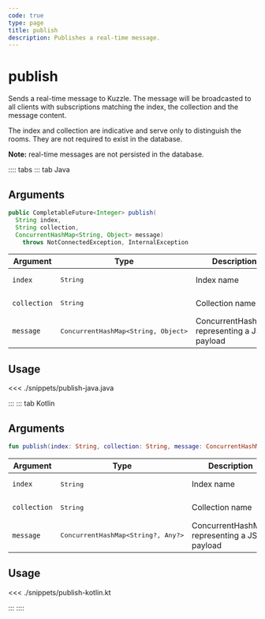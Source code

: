 ```yaml
---
code: true
type: page
title: publish
description: Publishes a real-time message.
---
```


# publish

Sends a real-time message to Kuzzle. The message will be broadcasted to all clients with subscriptions matching the index, the collection and the message content.

The index and collection are indicative and serve only to distinguish the rooms. They are not required to exist in the database.

**Note:** real-time messages are not persisted in the database.

:::: tabs
::: tab Java

## Arguments

```java
public CompletableFuture<Integer> publish(
  String index, 
  String collection, 
  ConcurrentHashMap<String, Object> message) 
    throws NotConnectedException, InternalException
```

| Argument     | Type               | Description                         |
|--------------|--------------------|-------------------------------------|
| `index`      | <pre>String</pre>  | Index name                          |
| `collection` | <pre>String</pre>  | Collection name                     |
| `message`    | <pre>ConcurrentHashMap<String, Object></pre> | ConcurrentHashMap representing a JSON payload |

## Usage

<<< ./snippets/publish-java.java

:::
::: tab Kotlin

## Arguments

```kotlin
fun publish(index: String, collection: String, message: ConcurrentHashMap<String?, Any?>): CompletableFuture<Void>
```

| Argument     | Type               | Description                         |
|--------------|--------------------|-------------------------------------|
| `index`      | <pre>String</pre>  | Index name                          |
| `collection` | <pre>String</pre>  | Collection name                     |
| `message`    | <pre>ConcurrentHashMap<String?, Any?></pre> | ConcurrentHashMap representing a JSON payload |

## Usage

<<< ./snippets/publish-kotlin.kt

:::
::::